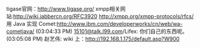 tigase官网：http://www.tigase.org/
xmpp相关网站:http://wiki.jabbercn.org/RFC3920
http://xmpp.org/xmpp-protocols/rfcs/
用 Java 实现 Comet:http://www.ibm.com/developerworks/cn/web/wa-cometjava/
(03:04:33 PM) 15101@talk.l99.com/Lifex: 你们自己的东西呢。
(03:05:08 PM) 赵艺伟: wiki 上：http://192.168.1.175/default.asp?W900
